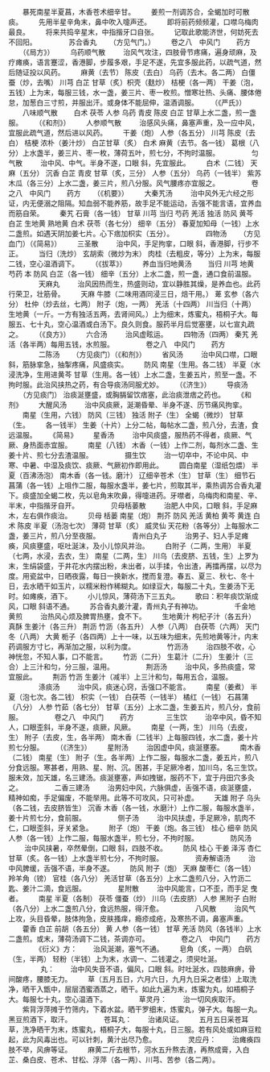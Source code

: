 <!-- { "loadSidebar": true } -->
　　暴死南星半夏菖，木香苍术细辛甘。
　　姜煎一剂调苏合，全蝎加时可散痰。
　　先用半星辛角末，鼻中吹入嚏声还。
　　即将前药频频灌，口噤乌梅肉最良。
　　将来共捣辛星末，中指揩牙口自张。
　　记取此歌能济世，何妨死去不回阳。
　　
　　苏合香丸
　　（方见气门。）
　　卷之八　中风门
　　药方
　　（《局方》）
　　乌药顺气散
　　 治风气攻注，四肢骨节疼痛，遍身顽麻，及疗瘫痪，语言蹇涩，香港脚，步履多艰，手足不遂，先宜多服此药，以疏气道，然后随证投以风药。
　　麻黄（去节） 陈皮（去白） 乌药（去木。各二两） 白僵蚕（炒，去嘴） 川芎 白芷 甘草（炙）枳壳（麸炒） 桔梗（各一两） 干姜（泡，五钱）上为末，每服三钱，水一盏，姜三片、枣一枚煎。憎寒壮热、头痛、腰体倦怠，加葱白三寸煎，并服出汗。或身体不能屈伸，温酒调服。
　　（《严氏》）
　　八味顺气散
　　白术 茯苓 人参 乌药 青皮 陈皮 白芷 甘草上水二盏，煎一盏服。
　　（《和剂》）
　　人参顺气散
　　 治感风头痛，鼻塞声重，及一应中风，宜服此疏气道，然后进以风药。
　　干姜（炮） 人参（各五分） 川芎 陈皮（去白） 桔梗 浓朴（姜汁炒） 白芷甘草（炙） 白术 麻黄（去节。各一钱） 葛根（八分）上水盏半，姜三片、枣一枚，薄荷五叶，煎七分，不拘时温服。
　　
　　匀气散
　　 治中风、中气。半身不遂，口眼 斜，先宜服此。
　　白术（二钱） 天麻（五分） 沉香 白芷 青皮 甘草（炙，三分） 人参（五分） 乌药（一钱半） 紫苏 木瓜（各三分）上水二盏，姜三片，煎八分服。风气腰疼亦宜服之。
　　
　　卷之八　中风门
　　药方
　　（《机要》）
　　大秦艽汤
　　 治中风外无六经之形证，内无便溺之阻隔。知血弱不能养筋，故手足不能运动，舌强不能言语，宜养血而筋自荣。
　　秦艽 石膏（各一钱） 甘草 川芎 当归 芍药 羌活 独活 防风 黄芩 白芷 生地黄 熟地黄 白术 茯苓（各七分） 细辛（五分） 春夏加知母（一钱）上水二盏煎。如遇天阴加姜七片。心下痞加枳实（五分）。
　　
　　四物汤
　　（方见血门）（《简易》）
　　三圣散
　　 治中风，手足拘挛，口眼 斜，香港脚，行步不正。
　　当归（洗炒） 玄胡索（微炒为末） 肉桂（去粗皮，等分）上为末，每服二钱，空心温酒调下。
　　（《拔萃》）
　　养血当归地黄汤
　　当归 川芎 地黄 芍药 本 防风 白芷（各一钱） 细辛（五分）上水二盏，煎一盏，通口食前温服。
　　
　　天麻丸
　　 治风因热而生，热盛则动，宜以静胜其燥，是养血也。此药行荣卫，壮筋骨。
　　天麻 牛膝（二味用酒同浸三日，焙干用。） 萆 玄参（各六分） 杜仲（炒去丝，七两） 附子（炮，一两） 羌活（十四两） 川当归（十两） 生地黄（一斤。一方有独活五两，去肾间风。）上为细末，炼蜜丸，梧桐子大。每服五、七十丸，空心温酒或白汤下。良久则食。服药半月后觉塞壅，以七宣丸疏之。
　　（《良方》）
　　六合汤
　　 治风虚眩运。
　　四物汤（四两） 秦艽 羌活（各半两）每用五钱，水煎服。
　　
　　卷之八　中风门
　　药方
　　
　　二陈汤
　　（方见痰门）（《和剂》）
　　省风汤
　　 治中风口噤，口眼 斜，筋脉挛急，抽掣疼痛，风盛痰实。
　　防风 南星（生用。各二钱） 半夏（水浸洗净，生用进黄芩 甘草（生用。各一钱）上水二盏，生姜五片，煎至一盏。不拘时服。此治风挟热之药，有合导痰汤同服尤妙。
　　（《济生》）
　　导痰汤
　　（方见痰门） 治痰涎壅盛，或胸膈留饮痞塞，此治痰泄痞之药也。
　　《和剂》
　　大醒风汤
　　 治中风痰厥，涎潮昏晕、半身不遂、历节痛风拘挛。
　　南星（生用，六钱） 防风（三钱） 独活 附子（生） 全蝎（微炒） 甘草（生。
　　各一钱半） 生姜（十片）上分二帖，每帖水二盏，煎八分，去渣，食远温服。
　　《简易》
　　星香汤
　　 治中风痰盛，服热药不得者，痰厥、气厥、身热面赤宜服。
　　南星（八钱） 木香（一钱）上作二剂，每剂水二盏、生姜十片、煎七分去渣温服。
　　
　　摄生饮
　　 治一切卒中，不论中风、中寒、中暑、中湿及痰饮、痰厥、气厥初作即用此。
　　圆白南星（湿纸包煨） 半夏（百沸汤泡） 南木香（各一钱。磨汁） 辽细辛苍术（生） 甘草（生） 细节石菖蒲（各一钱）上咀作二服，每服水盏半，姜七片，煎取其半，乘热调苏合香丸灌下。痰盛加全蝎二枚，先以皂角末吹鼻，得嚏进药。牙噤者，乌梅肉和南星、辛、半末，中指揩牙自开。
　　
　　贝母栝蒌散
　　 治肥人中风，口眼 斜，手足麻木，左右俱作痰治。
　　贝母 栝蒌 南星（炮） 荆芥 防风 羌活 黄柏 黄芩 黄连 白术 陈皮 半夏（汤泡七次） 薄荷 甘草（炙） 威灵仙 天花粉（各等分）上每服水二盏，姜三片，煎八分至夜服。
　　
　　青州白丸子
　　 治男子、妇人手足瘫痪，风痰壅盛，呕吐涎沫，及小儿惊风并治。
　　白附子（二两，生用） 半夏（七两，水浸，去衣，生） 南星（二两，生） 川乌（去皮脐、五钱，生）上罗为末，生绢袋盛，于井花水内摆出粉，未出者，以手揉，令出渣，再擂再摆，以尽为度。用瓷盆中，日晒夜露，每日一换新水，搅而复澄。春五、夏三、秋七、冬十日，去水晒干如玉片，以糯米粉作稀糊丸。如绿豆大，每服二十丸，生姜汤下无时。如瘫痪，酒下。
　　小儿惊风，薄荷汤下三五丸。
　　歌曰：积年痰饮渐成风，口眼 斜语不通。
　　苏合香丸姜汁灌，青州丸子有神功。
　　
　　千金地黄煎
　　 治热风心烦及脾胃热壅，食不下。
　　生地黄汁 枸杞子汁（各五升） 真酥 生姜汁（各三升） 荆沥 竹沥（各五升） 人参（八两） 白茯苓（六两） 天门冬（八两） 大黄 栀子（各四两）上十一味，以五味为细末，先煎地黄等汁，内末药调服方寸匕，再渐加之服，以利为度。
　　
　　竹沥汤
　　 治四肢不收，心神恍忽，不知人事，口不能言。
　　竹沥（二升） 生葛汁（二升） 生姜汁（三合）上三汁和匀，分三服，温用。
　　
　　荆沥汤
　　 治中风，多热痰盛，常宜服此。
　　荆沥 竹沥 生姜汁（减半）上三汁和匀，每用五合，温服。
　　
　　涤痰汤
　　 治中风，痰迷心窍，舌强口不能言。
　　南星（姜煮） 半夏（泡七次。各二钱） 枳实（一钱） 白茯苓（一钱半） 橘红（一钱） 石菖蒲（八分） 人参 竹茹（各七分） 甘草（五分）上水二盏，生姜五片，煎八分，食前服。
　　
　　卷之八　中风门
　　药方
　　
　　三生饮
　　 治卒中风，昏不知人，口眼歪斜，半身不遂，痰厥，风厥。
　　南星（一两，生） 川乌（去皮，生） 附子（去皮，生，各半两） 南木香（二钱半）上每服四钱，水二盏，姜十片煎七分服。
　　（《济生》）
　　星附汤
　　 治因虚中风，痰涎壅塞。
　　南木香（二钱） 南星（生） 附子（生。各半两）上作二服，每服水二盏，姜五片，煎八分食远服。寒甚者，用熟、星、附、沉。困甚，手足厥冷者，加川乌，名三生饮。服未效，加天雄，名三建汤。痰涎壅塞，声如拽锯，服药不下，宜于丹田穴多灸之。
　　
　　二香三建汤
　　 治男妇中风，六脉俱虚，舌强不语，痰涎壅盛，精神如痴，手足偏废，不能举用。此等不可攻风，只可补虚。
　　天雄 附子 乌头（各二钱，去皮脐皆生） 沉香 木香（各一钱，水磨汁）上作二服，每服水盏半，姜十片煎七分，食前服。
　　
　　侧子汤
　　 治中风扶虚，手足厥冷，肌肉不仁，口眼歪斜，牙关紧急。
　　附子（炮） 干姜（炮。各三钱） 桂心 细辛 防风 人参（各一钱）上作二服，每服水盏半，煎七分，不拘时服。
　　
　　防风汤
　　 治中风挟暑，卒然晕倒，口眼 斜，四肢不收。
　　防风 桂心 干姜 泽泻 杏仁 甘草（炙。各一钱）上水盏半煎七分，不拘时服。
　　
　　资寿解语汤
　　 治中风脾缓，舌强不语，半身不遂。
　　防风 附子（炮） 天麻 酸枣仁（各一钱） 羚羊角（镑） 官桂（各八分） 羌活甘草（各五分）上水二盏煎八分，入竹沥二匙、姜汁二滴，食远服。
　　
　　星附散
　　 治中风能言，口不歪，而手足 曳者。
　　南星 半夏（各制） 茯苓 僵蚕（炒） 川乌（去皮脐） 人参 黑附子 白附（各八分）上水二盏煎八分，食远热服，得汗愈。
　　
　　八风散
　　 治风气上攻，头目昏晕，肢体拘急，皮肤搔痒，瘾疹成疮，及寒热不调，鼻塞声重。
　　藿香 白芷 前胡（各五分） 黄 人参（各一钱） 甘草 羌活 防风（各钱半）上水二盏煎。或末，薄荷汤调下二钱，茶调亦可。
　　
　　卷之八　中风门
　　药方
　　
　　《衍义》方：
　　治风涎潮，塞气不通。
　　皂角（炙，一两） 白矾（生，半两） 轻粉（半钱）上为末，水调一、二钱灌之，须臾吐涎。
　　
　　 丸：
　　治中风失音不语，偏风，口眼 斜。时吐涎水，四肢麻痹，骨间酸疼，腰膝无力。
　　草（五月五日，六月六日，九月九日采之者佳）上取洗净，晒干入甑中，层层洒蜜酒蒸之，晒干。如此九遍为末，炼蜜为丸，如梧桐子大。每服七十丸，空心温酒下。
　　
　　草灵丹：
　　治一切风疾取汗。
　　紫背浮萍摊于竹筛内，下着水盆。晒干罗细末，炼蜜丸，弹子大。每服一丸。黑豆煎酒下，取汗。
　　
　　苍耳丸：
　　治诸风证。
　　五月五日采苍耳草，洗净晒干为末，炼蜜丸，梧桐子大，每服十丸，日三服。若有风处或如麻豆粒起，此为风毒出也。可以针刺，黄汁出尽乃愈。
　　
　　灵应丹：
　　治瘫痪四肢不举，风痹等证。
　　麻黄二斤去根节，河水五升熬去渣，再熬成膏，入白芷、桑白皮、苍术、甘松、浮萍（各一两）、川芎、苦参（各二两）。
